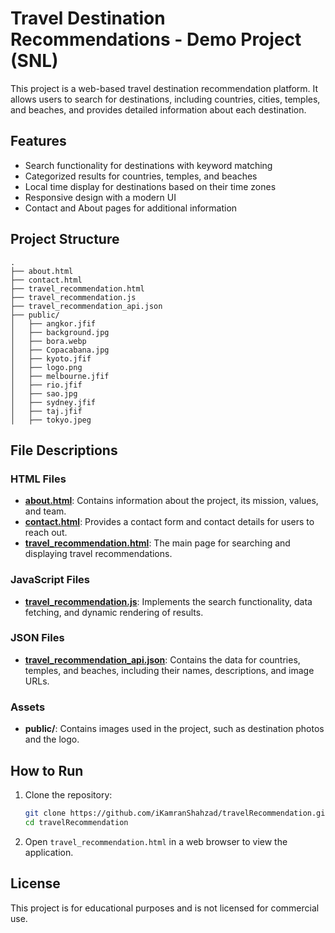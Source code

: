 # Travel Destination Recommendations - Demo Project (SNL)

This project is a web-based travel destination recommendation platform. It allows users to search for destinations, including countries, cities, temples, and beaches, and provides detailed information about each destination.

## Features

- Search functionality for destinations with keyword matching
- Categorized results for countries, temples, and beaches
- Local time display for destinations based on their time zones
- Responsive design with a modern UI
- Contact and About pages for additional information

## Project Structure

```
.
├── about.html
├── contact.html
├── travel_recommendation.html
├── travel_recommendation.js
├── travel_recommendation_api.json
├── public/
│   ├── angkor.jfif
│   ├── background.jpg
│   ├── bora.webp
│   ├── Copacabana.jpg
│   ├── kyoto.jfif
│   ├── logo.png
│   ├── melbourne.jfif
│   ├── rio.jfif
│   ├── sao.jpg
│   ├── sydney.jfif
│   ├── taj.jfif
│   ├── tokyo.jpeg
```

## File Descriptions

### HTML Files

- **[about.html](about.html)**: Contains information about the project, its mission, values, and team.
- **[contact.html](contact.html)**: Provides a contact form and contact details for users to reach out.
- **[travel_recommendation.html](travel_recommendation.html)**: The main page for searching and displaying travel recommendations.

### JavaScript Files

- **[travel_recommendation.js](travel_recommendation.js)**: Implements the search functionality, data fetching, and dynamic rendering of results.

### JSON Files

- **[travel_recommendation_api.json](travel_recommendation_api.json)**: Contains the data for countries, temples, and beaches, including their names, descriptions, and image URLs.

### Assets

- **public/**: Contains images used in the project, such as destination photos and the logo.

## How to Run

1. Clone the repository:

   ```sh
   git clone https://github.com/iKamranShahzad/travelRecommendation.git
   cd travelRecommendation
   ```

2. Open `travel_recommendation.html` in a web browser to view the application.

## License

This project is for educational purposes and is not licensed for commercial use.
